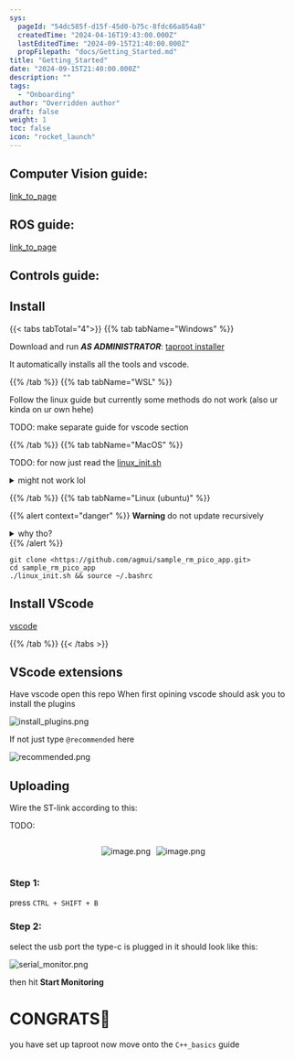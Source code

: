 ```yaml
---
sys:
  pageId: "54dc585f-d15f-45d0-b75c-8fdc66a854a8"
  createdTime: "2024-04-16T19:43:00.000Z"
  lastEditedTime: "2024-09-15T21:40:00.000Z"
  propFilepath: "docs/Getting_Started.md"
title: "Getting_Started"
date: "2024-09-15T21:40:00.000Z"
description: ""
tags:
  - "Onboarding"
author: "Overridden author"
draft: false
weight: 1
toc: false
icon: "rocket_launch"
---
```


## Computer Vision guide:

[link_to_page](86d45bc0-388b-4d26-8848-44f255f73d0e)

## ROS guide:

[link_to_page](3c76c1de-ec8f-46d6-8b0a-294005edc2d5)

## Controls guide:

## Install

{{< tabs tabTotal="4">}}
{{% tab tabName="Windows" %}}

Download and run _**AS ADMINISTRATOR**_: [taproot installer](https://github.com/Thornbots/TeachingFreshies/releases/tag/1.0)

It automatically installs all the tools and vscode.

{{% /tab %}}
{{% tab tabName="WSL" %}}

Follow the linux guide but currently some methods do not work (also ur kinda on ur own hehe)

TODO: make separate guide for vscode section

{{% /tab %}}
{{% tab tabName="MacOS" %}}

TODO: for now just read the [linux_init.sh](https://github.com/agmui/sample_rm_pico_app/blob/main/linux_init.sh)

<details>
<summary>might not work lol</summary>

`brew install libusb pkg-config`

Next install: [vscode](https://code.visualstudio.com/Download)

</details>

{{% /tab %}}
{{% tab tabName="Linux (ubuntu)" %}}

{{% alert context="danger" %}}
**Warning** do not update recursively
<details>
<summary>why tho?</summary>
There are some submodules that may go on for a while (like tinyusb) and I highly
recommend you don't need to get them.
If you want to see what submodules I update just look in `linux_init.sh`
</details>
{{% /alert %}}

```shell
git clone <https://github.com/agmui/sample_rm_pico_app.git>
cd sample_rm_pico_app
./linux_init.sh && source ~/.bashrc
```

## Install VScode

[vscode](https://code.visualstudio.com/Download)

{{% /tab %}}
{{< /tabs >}}

## VScode extensions

Have vscode open this repo
When first opining vscode should ask you to install the plugins

![install_plugins.png](https://prod-files-secure.s3.us-west-2.amazonaws.com/d518164a-d88e-44d1-a4ee-3adb3bd8bce0/89bd30f0-1825-4e77-867b-0a41ce370880/install_plugins.png?X-Amz-Algorithm=AWS4-HMAC-SHA256&X-Amz-Content-Sha256=UNSIGNED-PAYLOAD&X-Amz-Credential=ASIAZI2LB466UAM4V4XG%2F20250418%2Fus-west-2%2Fs3%2Faws4_request&X-Amz-Date=20250418T121420Z&X-Amz-Expires=3600&X-Amz-Security-Token=IQoJb3JpZ2luX2VjEOz%2F%2F%2F%2F%2F%2F%2F%2F%2F%2FwEaCXVzLXdlc3QtMiJHMEUCIQDIcNn2e%2Fa2uvjQxatdBQV8Jb8ArciasaL46dhP8TXfIwIgXVTj0%2BlVOyNvUN5fxzj2qeCa2ykKk0ziW1ewB8fMvWwq%2FwMIdRAAGgw2Mzc0MjMxODM4MDUiDOiCYxisR513CdI7gCrcAxgAKRJu8Lb6K4bC9921EAE3U%2Fq35XhytXzFHIGEhfJtbJOySj9ph1JpiuWHhCK9%2FuBza5blFxu2F0MO0Srf%2BMjhdDCESLKnziqVQ3aXa0MDludUx%2Biah%2BKFx2rT2D4bWN3PoejVa%2BN23JsEj5JzEfznPf%2B5Dm9UvlC7hRwBRluPnF8LKfFNLmumC60UjUZqrgWF7baXpMq2%2F7RX4BwpA0Q2n8wcwf8wUxKahuSXljBluiTtTtXLo0MP2sCtAErt9%2FB9v%2Bf0dcarEwRWlxPKmiLyy3s1dfHUw7OM%2FdaDL%2BWdf%2FSgMItFWNLf52cWXLL6neDK3xbugFp0JxMa57CyTBYqllpEdWL5Q6RQDCxx4eo2RMchpbLkBRtaiS6MZQ1lI1NBu32ZHF4dpPkyjKMBnRjZ4AIC07fBOd93OHodlWKEvZjKM%2BfWjfQ2uOgem6AqMh1WrwO0x0E4JM7SKxEHD2YeTarcKKB62ty1w7Dt0iE4VH3eQc7Qrgegp%2B0BIWMygSrOVK%2BOGwcSVuVuSc7WSLm3C364Fcw2O7P484Ktvqqi6wkN40S7BDDCo%2BZ%2FiJYpeZE6YpOMLoyxNXrQ0C91gW8k4Iq%2Bm8h%2FHESdStiSqMp8aJu3jAyT6EFfTbBCMMf1iMAGOqUBeMPSkOIowxkNRbGxONm88Qx68bQuoKHNU9UW%2F3kYIwFh17E7zaRJBejHFFDyRrrtTfOeW%2FkSc2Ll07o1uKhKm2Rd68Cq3bEzcKmKpilbYs6CBSUZoA2vAGdG01F7LbYsScD8og9GYOwoZIyWwkpIFmZC6ntdsXQafmFkyBzkki990hu3WSjqHBKORkzL70MNTGbfU8MJXCKd%2Bg6gtsNPnrcCliPo&X-Amz-Signature=496854c37e5e4ed61693286e7f12773f6e21cc91c93b97fa944c4872bb7e16ef&X-Amz-SignedHeaders=host&x-id=GetObject)

If not just type `@recommended` here  

![recommended.png](https://prod-files-secure.s3.us-west-2.amazonaws.com/d518164a-d88e-44d1-a4ee-3adb3bd8bce0/61e661e9-5d85-4dfc-be0d-8d2097a5e793/recommended.png?X-Amz-Algorithm=AWS4-HMAC-SHA256&X-Amz-Content-Sha256=UNSIGNED-PAYLOAD&X-Amz-Credential=ASIAZI2LB466UAM4V4XG%2F20250418%2Fus-west-2%2Fs3%2Faws4_request&X-Amz-Date=20250418T121420Z&X-Amz-Expires=3600&X-Amz-Security-Token=IQoJb3JpZ2luX2VjEOz%2F%2F%2F%2F%2F%2F%2F%2F%2F%2FwEaCXVzLXdlc3QtMiJHMEUCIQDIcNn2e%2Fa2uvjQxatdBQV8Jb8ArciasaL46dhP8TXfIwIgXVTj0%2BlVOyNvUN5fxzj2qeCa2ykKk0ziW1ewB8fMvWwq%2FwMIdRAAGgw2Mzc0MjMxODM4MDUiDOiCYxisR513CdI7gCrcAxgAKRJu8Lb6K4bC9921EAE3U%2Fq35XhytXzFHIGEhfJtbJOySj9ph1JpiuWHhCK9%2FuBza5blFxu2F0MO0Srf%2BMjhdDCESLKnziqVQ3aXa0MDludUx%2Biah%2BKFx2rT2D4bWN3PoejVa%2BN23JsEj5JzEfznPf%2B5Dm9UvlC7hRwBRluPnF8LKfFNLmumC60UjUZqrgWF7baXpMq2%2F7RX4BwpA0Q2n8wcwf8wUxKahuSXljBluiTtTtXLo0MP2sCtAErt9%2FB9v%2Bf0dcarEwRWlxPKmiLyy3s1dfHUw7OM%2FdaDL%2BWdf%2FSgMItFWNLf52cWXLL6neDK3xbugFp0JxMa57CyTBYqllpEdWL5Q6RQDCxx4eo2RMchpbLkBRtaiS6MZQ1lI1NBu32ZHF4dpPkyjKMBnRjZ4AIC07fBOd93OHodlWKEvZjKM%2BfWjfQ2uOgem6AqMh1WrwO0x0E4JM7SKxEHD2YeTarcKKB62ty1w7Dt0iE4VH3eQc7Qrgegp%2B0BIWMygSrOVK%2BOGwcSVuVuSc7WSLm3C364Fcw2O7P484Ktvqqi6wkN40S7BDDCo%2BZ%2FiJYpeZE6YpOMLoyxNXrQ0C91gW8k4Iq%2Bm8h%2FHESdStiSqMp8aJu3jAyT6EFfTbBCMMf1iMAGOqUBeMPSkOIowxkNRbGxONm88Qx68bQuoKHNU9UW%2F3kYIwFh17E7zaRJBejHFFDyRrrtTfOeW%2FkSc2Ll07o1uKhKm2Rd68Cq3bEzcKmKpilbYs6CBSUZoA2vAGdG01F7LbYsScD8og9GYOwoZIyWwkpIFmZC6ntdsXQafmFkyBzkki990hu3WSjqHBKORkzL70MNTGbfU8MJXCKd%2Bg6gtsNPnrcCliPo&X-Amz-Signature=f2393701fd77821f8d61af5bb04f0a2712c100c4b9263cd8c19b7881fbd03008&X-Amz-SignedHeaders=host&x-id=GetObject)

## Uploading

Wire the ST-link according to this:

TODO:

<div style="display: flex;flex-direction: row; column-gap:10px; max-width: 630px;justify-content: center;">
<div>

![image.png](https://prod-files-secure.s3.us-west-2.amazonaws.com/d518164a-d88e-44d1-a4ee-3adb3bd8bce0/210ecb78-1116-4d7b-b9b7-2292f66fa2c2/image.png?X-Amz-Algorithm=AWS4-HMAC-SHA256&X-Amz-Content-Sha256=UNSIGNED-PAYLOAD&X-Amz-Credential=ASIAZI2LB466TLBEGXWP%2F20250418%2Fus-west-2%2Fs3%2Faws4_request&X-Amz-Date=20250418T121429Z&X-Amz-Expires=3600&X-Amz-Security-Token=IQoJb3JpZ2luX2VjEOz%2F%2F%2F%2F%2F%2F%2F%2F%2F%2FwEaCXVzLXdlc3QtMiJGMEQCIGd4bQoQ2HeRKKK%2Fen%2Bop34E6LAgv1onO2sn5NPe1x47AiAdFbMyzd8IOip6GBQbTevfpSYVMgrP3%2FlnfQqzJhI7Xyr%2FAwh1EAAaDDYzNzQyMzE4MzgwNSIMXXtgeryyj%2FlNljVUKtwDRu6O6tZ%2FFOGX%2FXAaUVpPsiVQPnewqojInnaPgQpgrtLluTeGYXGOV8kkJGf85u8RxF%2B7VBM9KFsqhqTbI%2BxH04ZJTMvagDnJCEvcwwhcAmgO5W7E7ot8EZIC5GjirVQ%2FFZ4LP%2FnCNif6UhO288u9QKBaZJGxbt5yZVMRQhVyQmaS04CdTHMntHr7ITM4RzvEMt1%2FQH9JkYkY%2B2W87vhwS7M1myY3I9j6jIxwIv3fUftw50nDiFLeBApbM5UxySg5G6x9JCDzQCOWcAfjPkvcFuUIyK6rQ93JaOuvUvqUJn9ZNR7yyseWScQNz7PwmaZ9xtT%2FH44pJYZsFS1OXIB0UUgD52v%2F0FfID3%2B1p1zqezm8D7c5JTsNiFhsv8rgnKRq1QMAJFCYQ035rYDeZBl6IJ7acvvpUQvjhSWSs6ktGfldexfbCEWIFpIt%2BuBFc8DdkLBONEDgr0n7Rbnaf6WuZLUwbe4vug7n4%2BDMHPQyX884q0Gm717d2Ng51tlT0TjNaaglcL%2BQbyxqKvlXQa3dUHO86ftFuYXntQD%2F25yfDhgV%2FID5BzLA41SED80nsv5PTnURQMug%2Bmg20W3Qzoy8QeqTwrHAYDYliQHy0EW%2FEaw59lTEO6IRHBiQgngwmvWIwAY6pgHis4yqYMO0%2FCyON2BDo0JMuiy0%2BBVZtzoEKQ0LBl%2FpbVAsISVubQrT9rp6%2BrSiEM%2FC8pc9n5SabYWRmjrM6cYoJhaQPZYUgQbu4y%2BqTeNXHLblqjFkzJQkspPRc%2FOQcSZcPozvtJGF5bf0GrPh0NV5BIXOx15uIXxIiIxmuMaWogHuSyFKWP%2BCcxykyga31GiXL0udiaLGrNdlQ6CHKRrNYCRarp9W&X-Amz-Signature=774a0fba90b3233c088f77215fb0d7f65d1bba9ac3a24cd6531d7e99323ac555&X-Amz-SignedHeaders=host&x-id=GetObject)

</div>
<div>

![image.png](https://prod-files-secure.s3.us-west-2.amazonaws.com/d518164a-d88e-44d1-a4ee-3adb3bd8bce0/33a0fd0f-8ca6-4a86-8e09-26e95ded1fff/image.png?X-Amz-Algorithm=AWS4-HMAC-SHA256&X-Amz-Content-Sha256=UNSIGNED-PAYLOAD&X-Amz-Credential=ASIAZI2LB466RMENA3HK%2F20250418%2Fus-west-2%2Fs3%2Faws4_request&X-Amz-Date=20250418T121429Z&X-Amz-Expires=3600&X-Amz-Security-Token=IQoJb3JpZ2luX2VjEOz%2F%2F%2F%2F%2F%2F%2F%2F%2F%2FwEaCXVzLXdlc3QtMiJHMEUCIQC4YhlZc0Z2P5VuiFghyq%2BLap9dcy0tnrjIKkeDdAea%2BwIgB1jDB0gZ5bH%2FIFeFSskuDTRsgKMo7GYiwaV1gC0ybFIq%2FwMIdRAAGgw2Mzc0MjMxODM4MDUiDPqCU4Rn49Xgd6alUSrcA82L%2B5zA44pXmJ81b9aON7lZSBuIzxXmIN3cmT4WI0Au0s2ZMWtbo2asGsNQdhN7N%2FU6DXAii62g%2FKA4BYt8hZH0q0MTprw0H3h59QbvViHKAG%2BusBTNAvpWXC%2BX3zSZ2jqCLE1%2Fmw%2FDg8FhXLdMhYaqtOSi5Kw%2BfqaGu7geFBqBDltazx9hm54cbdI7Wm3wFJxm11KRZlTvuFBJ2ceZqq5pUzj80MV1gJ6WtfojVT%2FXGKn%2BNaR%2BUIqCPl1vAPj9lgi0VoVtxNdpufTR3jR5UgVIu20iSQnAU9Qyul3HlHOJgwwGNt8HDsqRSHFzMOmS5qgKmigHZ0ezxD6%2BkN%2FweRmCAf8iVjIkTFtTy8gXBkAAKFAsB%2BXWDh%2F8nY0fLnWbRH14YIVtJwlsda9%2BpNnxLJeZ0y%2BCjKA7cMO%2FQscN8PdK65N4xb2GvKMIJy0smxTJtJZne86F1vgMa09EalPtDFLYQkur5xamj5NLJsBEZ27PoG5GHzrS%2B3kHd%2BrMSAmxqY6dESCSkB5Sw5%2Bjewxy1sVQLiM6baSEEMqps%2BDGu0opZuLQCyib%2Bvd4Geh7H1tcfMrxfTtn0af5DuWrEDs9Zr0FKCtrSUFD%2FpvCYX9XlM4t5ORvjx3Id3KtPO05ML71iMAGOqUBovaN2yjAUvvo66EmJq6%2FIyxdiKSBOE%2FI7nLCIQgoAsMZwzkCTRyVlkOh4b2g2Ysuh8NriHkRE260yaHX3M%2FV0%2BKU6S2%2BOo1MIE2pHU3DDso0Gn6iUmUwFipg5STqCNU1IeyEx2f%2B%2FXHJU7gGw%2FoxKZXdMbUgPg3jKj07i2143GEZ%2BiS0tGtlS9O2s7WV7eRYWFjCiFZRxogiGtVAE7HaJqtDiP8m&X-Amz-Signature=82154a4efb1328fa1726c7a673d83aa08dfbb45902cb6ef80f6b7035d8182276&X-Amz-SignedHeaders=host&x-id=GetObject)

</div>
</div>

### Step 1:

press `CTRL + SHIFT + B`

### Step 2:

select the usb port the type-c is plugged in it should look like this:

![serial_monitor.png](https://prod-files-secure.s3.us-west-2.amazonaws.com/d518164a-d88e-44d1-a4ee-3adb3bd8bce0/f03f4774-05d4-4393-b6a0-d5efb6d315ab/serial_monitor.png?X-Amz-Algorithm=AWS4-HMAC-SHA256&X-Amz-Content-Sha256=UNSIGNED-PAYLOAD&X-Amz-Credential=ASIAZI2LB466UAM4V4XG%2F20250418%2Fus-west-2%2Fs3%2Faws4_request&X-Amz-Date=20250418T121420Z&X-Amz-Expires=3600&X-Amz-Security-Token=IQoJb3JpZ2luX2VjEOz%2F%2F%2F%2F%2F%2F%2F%2F%2F%2FwEaCXVzLXdlc3QtMiJHMEUCIQDIcNn2e%2Fa2uvjQxatdBQV8Jb8ArciasaL46dhP8TXfIwIgXVTj0%2BlVOyNvUN5fxzj2qeCa2ykKk0ziW1ewB8fMvWwq%2FwMIdRAAGgw2Mzc0MjMxODM4MDUiDOiCYxisR513CdI7gCrcAxgAKRJu8Lb6K4bC9921EAE3U%2Fq35XhytXzFHIGEhfJtbJOySj9ph1JpiuWHhCK9%2FuBza5blFxu2F0MO0Srf%2BMjhdDCESLKnziqVQ3aXa0MDludUx%2Biah%2BKFx2rT2D4bWN3PoejVa%2BN23JsEj5JzEfznPf%2B5Dm9UvlC7hRwBRluPnF8LKfFNLmumC60UjUZqrgWF7baXpMq2%2F7RX4BwpA0Q2n8wcwf8wUxKahuSXljBluiTtTtXLo0MP2sCtAErt9%2FB9v%2Bf0dcarEwRWlxPKmiLyy3s1dfHUw7OM%2FdaDL%2BWdf%2FSgMItFWNLf52cWXLL6neDK3xbugFp0JxMa57CyTBYqllpEdWL5Q6RQDCxx4eo2RMchpbLkBRtaiS6MZQ1lI1NBu32ZHF4dpPkyjKMBnRjZ4AIC07fBOd93OHodlWKEvZjKM%2BfWjfQ2uOgem6AqMh1WrwO0x0E4JM7SKxEHD2YeTarcKKB62ty1w7Dt0iE4VH3eQc7Qrgegp%2B0BIWMygSrOVK%2BOGwcSVuVuSc7WSLm3C364Fcw2O7P484Ktvqqi6wkN40S7BDDCo%2BZ%2FiJYpeZE6YpOMLoyxNXrQ0C91gW8k4Iq%2Bm8h%2FHESdStiSqMp8aJu3jAyT6EFfTbBCMMf1iMAGOqUBeMPSkOIowxkNRbGxONm88Qx68bQuoKHNU9UW%2F3kYIwFh17E7zaRJBejHFFDyRrrtTfOeW%2FkSc2Ll07o1uKhKm2Rd68Cq3bEzcKmKpilbYs6CBSUZoA2vAGdG01F7LbYsScD8og9GYOwoZIyWwkpIFmZC6ntdsXQafmFkyBzkki990hu3WSjqHBKORkzL70MNTGbfU8MJXCKd%2Bg6gtsNPnrcCliPo&X-Amz-Signature=ea51a1773376f1bad356adc648ebb9adc3792f8c690303570a1a1236085d004b&X-Amz-SignedHeaders=host&x-id=GetObject)

then hit **Start Monitoring**

# CONGRATS🎉

you have set up taproot now move onto the `C++_basics` guide
